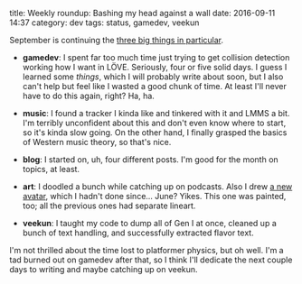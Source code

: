 title: Weekly roundup: Bashing my head against a wall
date: 2016-09-11 14:37
category: dev
tags: status, gamedev, veekun

September is continuing the [three big things in particular]({filename}2016-08-07-weekly-roundup-three-big-things.markdown).

- **gamedev**: I spent far too much time just trying to get collision detection working how I want in LÖVE.  Seriously, four or five solid days.  I guess I learned some _things_, which I will probably write about soon, but I also can't help but feel like I wasted a good chunk of time.  At least I'll never have to do this again, right?  Ha, ha.

- **music**: I found a tracker I kinda like and tinkered with it and LMMS a bit.  I'm terribly unconfident about this and don't even know where to start, so it's kinda slow going.  On the other hand, I finally grasped the basics of Western music theory, so that's nice.

- **blog**: I started on, uh, four different posts.  I'm good for the month on topics, at least.

- **art**: I doodled a bunch while catching up on podcasts.  Also I drew [a new avatar](https://twitter.com/eevee/status/774744694941028352), which I hadn't done since...  June?  Yikes.  This one was painted, too; all the previous ones had separate lineart.

- **veekun**: I taught my code to dump all of Gen I at once, cleaned up a bunch of text handling, and successfully extracted flavor text.

I'm not thrilled about the time lost to platformer physics, but oh well.  I'm a tad burned out on gamedev after that, so I think I'll dedicate the next couple days to writing and maybe catching up on veekun.
